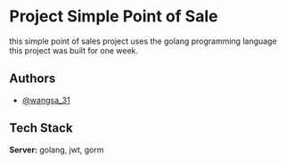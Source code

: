 
# Project Simple Point of Sale
this simple point of sales project uses the golang programming language this project was built for one week.

## Authors

- [@wangsa_31](https://www.github.com/octokatherine)


## Tech Stack

**Server:** golang, jwt, gorm


